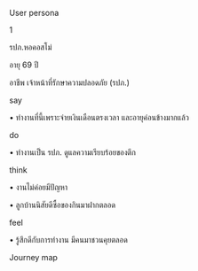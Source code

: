 User persona 

1 

รปภ.หอคอสโม่
 
 อายุ 69 ปี
 
 อาชีพ เจ้าหน้าที่รักษาความปลอดภัย (รปภ.)

 say  
 
 • ทำงานที่นี้เพราะจ่ายเงินเดือนตรงเวลา และอายุค่อนข้างมากแล้ว 
 
 do  
 
 • ทำงานเป็น รปภ. ดูแลความเรียบร้อยของตึก 

 think 
 
 • งานไม่ค่อยมีปัญหา
 
 • ลูกบ้านนิสัยดีซื้อของกินมาฝากตลอด 

 feel

 • รู้สึกดีกับการทำงาน มีคนมาชวนคุยตลอด 

 Journey map 

 
